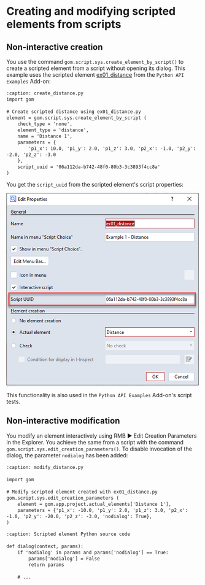 # Creating and modifying scripted elements from scripts

## Non-interactive creation

You use the command `gom.script.sys.create_element_by_script()` to create a scripted element from a script without opening its dialog. This example uses the scripted element [ex01_distance](../../python_examples/scripted_actuals/ex01_distance.md) from the `Python API Examples` Add-on:

```{code-block} python
:caption: create_distance.py
import gom

# Create scripted distance using ex01_distance.py
element = gom.script.sys.create_element_by_script (
    check_type = 'none',
    element_type = 'distance',
    name = 'Distance 1',
    parameters = {
        'p1_x': 10.0, 'p1_y': 2.0, 'p1_z': 3.0, 'p2_x': -1.0, 'p2_y': -2.0, 'p2_z': -3.0
    },
    script_uuid = '06a112da-b742-48f0-80b3-3c3893f4cc8a'
)
```

You get the `script_uuid` from the scripted element's script properties:

![script_uuid in script properties](assets/ex01_distance_properties.png)

This functionality is also used in the `Python API Examples` Add-on's script tests.

## Non-interactive modification

You modify an element interactively using RMB ► Edit Creation Parameters in the Explorer. You achieve the same from a script with the command `gom.script.sys.edit_creation_parameters()`. To disable invocation of the dialog, the parameter `nodialog` has been added:

```{code-block} python
:caption: modify_distance.py

import gom

# Modify scripted element created with ex01_distance.py
gom.script.sys.edit_creation_parameters (
    element = gom.app.project.actual_elements['Distance 1'],
    parameters = {'p1_x': -10.0, 'p1_y': 2.0, 'p1_z': 3.0, 'p2_x': -1.0, 'p2_y': -20.0, 'p2_z': -3.0, 'nodialog': True},
)
```

```{code-block} python
:caption: Scripted element Python source code

def dialog(context, params):
	if 'nodialog' in params and params['nodialog'] == True:
		params['nodialog'] = False
		return params
    
    # ...
```